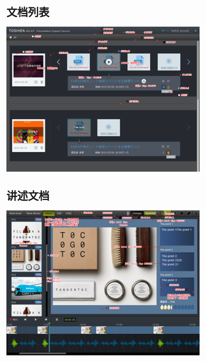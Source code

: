 # 文档列表
![doc list](https://github.com/wuscier/my_projects_overview/blob/master/projects_screenshots/presentation/C02_Mark.png)

# 讲述文档
![doc presentation](https://github.com/wuscier/my_projects_overview/blob/master/projects_screenshots/presentation/C09_Mark.png)

